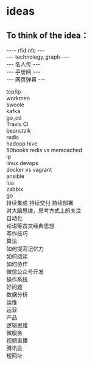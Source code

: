 # ideas  
## To think of the idea：
---- rfid nfc ---  
--- technology_graph ---  
--- 名人传 ---  
--- 手册网 ---  
--- 网页弹幕 ---  

tcp/ip   
workmen   
swoole   
kafka  
go_cd  
Travis Ci  
beanstalk  
redis  
hadoop hive   
50books 
redis vs memcached    
ip    
linux devops  
docker vs vagrant   
ansible  
lua  
zabbix  
go  
持续集成 持续交付 持续部署  
对大脑思维，思考方式上的关注   
自动化     
论语等古文经典思想    
写作技巧  
算法  
如何提高记忆力  
如何阅读  
如何协作  
微信公众号开发  
操作系统  
好问题  
数据分析  
运维  
运营  
产品   
逻辑思维  
微服务  
视频直播   
腾讯云    
短网址  